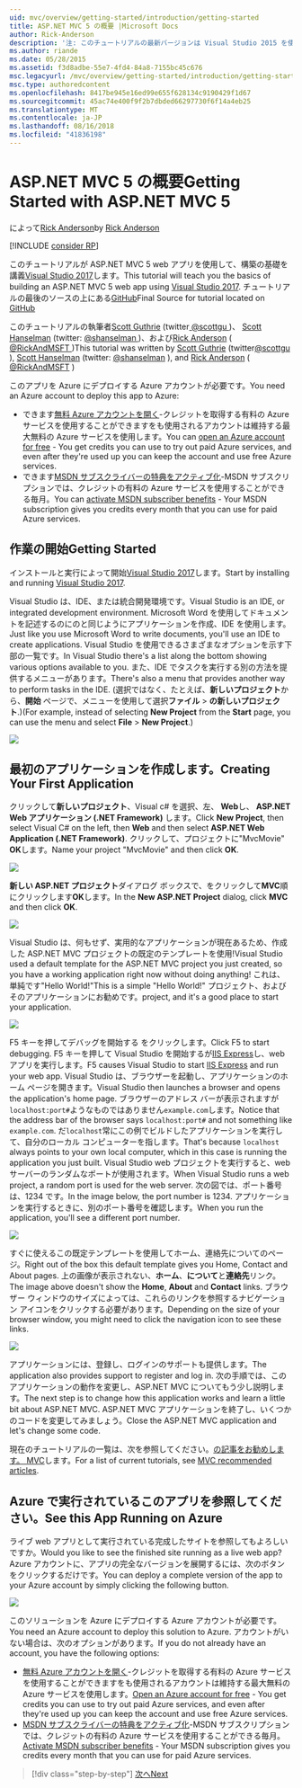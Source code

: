 ```yaml
---
uid: mvc/overview/getting-started/introduction/getting-started
title: ASP.NET MVC 5 の概要 |Microsoft Docs
author: Rick-Anderson
description: '注: このチュートリアルの最新バージョンは Visual Studio 2015 を使用して、ここで使用できます。 新しいチュートリアルでは、多くの improvem を提供する ASP.NET Core MVC 6 を使用しています.'
ms.author: riande
ms.date: 05/28/2015
ms.assetid: f3d8adbe-55e7-4fd4-84a8-7155bc45c676
msc.legacyurl: /mvc/overview/getting-started/introduction/getting-started
msc.type: authoredcontent
ms.openlocfilehash: 8417be945e16ed99e655f628134c9190429f1d67
ms.sourcegitcommit: 45ac74e400f9f2b7dbded66297730f6f14a4eb25
ms.translationtype: MT
ms.contentlocale: ja-JP
ms.lasthandoff: 08/16/2018
ms.locfileid: "41836198"
---
```

<a name="getting-started-with-aspnet-mvc-5"></a><span data-ttu-id="8e2db-104">ASP.NET MVC 5 の概要</span><span class="sxs-lookup"><span data-stu-id="8e2db-104">Getting Started with ASP.NET MVC 5</span></span>
====================
<span data-ttu-id="8e2db-105">によって[Rick Anderson](https://github.com/Rick-Anderson)</span><span class="sxs-lookup"><span data-stu-id="8e2db-105">by [Rick Anderson](https://github.com/Rick-Anderson)</span></span>

[!INCLUDE [consider RP](../../../../includes/razor.md)]

 <span data-ttu-id="8e2db-106">このチュートリアルが ASP.NET MVC 5 web アプリを使用して、構築の基礎を講義[Visual Studio 2017](https://www.visualstudio.com/)します。</span><span class="sxs-lookup"><span data-stu-id="8e2db-106">This tutorial will teach you the basics of building an ASP.NET MVC 5 web app using [Visual Studio 2017](https://www.visualstudio.com/).</span></span> <span data-ttu-id="8e2db-107">チュートリアルの最後のソースの上にある[GitHub](https://github.com/aspnet/Docs/tree/master/aspnet/mvc/overview/getting-started/introduction/sample/MvcMovie/MvcMovie)</span><span class="sxs-lookup"><span data-stu-id="8e2db-107">Final Source for tutorial located on [GitHub](https://github.com/aspnet/Docs/tree/master/aspnet/mvc/overview/getting-started/introduction/sample/MvcMovie/MvcMovie)</span></span>


 <span data-ttu-id="8e2db-108">このチュートリアルの執筆者[Scott Guthrie](https://weblogs.asp.net/scottgu/) (twitter[ @scottgu ](https://twitter.com/scottgu) )、 [Scott Hanselman](http://www.hanselman.com/blog/) (twitter: [ @shanselman ](https://twitter.com/shanselman) )、および[Rick Anderson](https://twitter.com/RickAndMSFT) ( [ @RickAndMSFT ](https://twitter.com/#!/RickAndMSFT) )</span><span class="sxs-lookup"><span data-stu-id="8e2db-108">This tutorial was written by [Scott Guthrie](https://weblogs.asp.net/scottgu/) (twitter[@scottgu](https://twitter.com/scottgu) ), [Scott Hanselman](http://www.hanselman.com/blog/) (twitter: [@shanselman](https://twitter.com/shanselman) ), and [Rick Anderson](https://twitter.com/RickAndMSFT) ( [@RickAndMSFT](https://twitter.com/#!/RickAndMSFT) )</span></span>

 <span data-ttu-id="8e2db-109">このアプリを Azure にデプロイする Azure アカウントが必要です。</span><span class="sxs-lookup"><span data-stu-id="8e2db-109">You need an Azure account to deploy this app to Azure:</span></span>

 - <span data-ttu-id="8e2db-110">できます[無料 Azure アカウントを開く](https://azure.microsoft.com/pricing/free-trial/?WT.mc_id=A443DD604)-クレジットを取得する有料の Azure サービスを使用することができますをも使用されるアカウントは維持する最大無料の Azure サービスを使用します。</span><span class="sxs-lookup"><span data-stu-id="8e2db-110">You can [open an Azure account for free](https://azure.microsoft.com/pricing/free-trial/?WT.mc_id=A443DD604) - You get credits you can use to try out paid Azure services, and even after they're used up you can keep the account and use free Azure services.</span></span>
 - <span data-ttu-id="8e2db-111">できます[MSDN サブスクライバーの特典をアクティブ化](https://azure.microsoft.com/pricing/member-offers/msdn-benefits-details/?WT.mc_id=A443DD604)-MSDN サブスクリプションでは、クレジットの有料の Azure サービスを使用することができる毎月。</span><span class="sxs-lookup"><span data-stu-id="8e2db-111">You can [activate MSDN subscriber benefits](https://azure.microsoft.com/pricing/member-offers/msdn-benefits-details/?WT.mc_id=A443DD604) - Your MSDN subscription gives you credits every month that you can use for paid Azure services.</span></span>


## <a name="getting-started"></a><span data-ttu-id="8e2db-112">作業の開始</span><span class="sxs-lookup"><span data-stu-id="8e2db-112">Getting Started</span></span>

<span data-ttu-id="8e2db-113">インストールと実行によって開始[Visual Studio 2017](https://www.visualstudio.com/)します。</span><span class="sxs-lookup"><span data-stu-id="8e2db-113">Start by installing and running [Visual Studio 2017](https://www.visualstudio.com/).</span></span>

<span data-ttu-id="8e2db-114">Visual Studio は、IDE、または統合開発環境です。</span><span class="sxs-lookup"><span data-stu-id="8e2db-114">Visual Studio is an IDE, or integrated development environment.</span></span> <span data-ttu-id="8e2db-115">Microsoft Word を使用してドキュメントを記述するのにのと同じようにアプリケーションを作成、IDE を使用します。</span><span class="sxs-lookup"><span data-stu-id="8e2db-115">Just like you use Microsoft Word to write documents, you'll use an IDE to create applications.</span></span> <span data-ttu-id="8e2db-116">Visual Studio を使用できるさまざまなオプションを示す下部の一覧です。</span><span class="sxs-lookup"><span data-stu-id="8e2db-116">In Visual Studio there's a list along the bottom showing various options available to you.</span></span> <span data-ttu-id="8e2db-117">また、IDE でタスクを実行する別の方法を提供するメニューがあります。</span><span class="sxs-lookup"><span data-stu-id="8e2db-117">There's also a menu that provides another way to perform tasks in the IDE.</span></span> <span data-ttu-id="8e2db-118">(選択ではなく、たとえば、**新しいプロジェクト**から、**開始** ページで、メニューを使用して選択**ファイル** &gt; **の新しいプロジェクト**.)</span><span class="sxs-lookup"><span data-stu-id="8e2db-118">(For example, instead of selecting **New Project** from the **Start** page, you can use the menu and select **File** &gt; **New Project**.)</span></span>


![](getting-started/_static/image1.png)  


## <a name="creating-your-first-application"></a><span data-ttu-id="8e2db-119">最初のアプリケーションを作成します。</span><span class="sxs-lookup"><span data-stu-id="8e2db-119">Creating Your First Application</span></span>

<span data-ttu-id="8e2db-120">クリックして**新しいプロジェクト**、Visual c# を選択、左、 **Web**し、 **ASP.NET Web アプリケーション (.NET Framework)** します。</span><span class="sxs-lookup"><span data-stu-id="8e2db-120">Click **New Project**, then select Visual C# on the left, then **Web** and then select **ASP.NET Web Application (.NET Framework)**.</span></span> <span data-ttu-id="8e2db-121">クリックして、プロジェクトに"MvcMovie" **OK**します。</span><span class="sxs-lookup"><span data-stu-id="8e2db-121">Name your project "MvcMovie" and then click **OK**.</span></span>

![](getting-started/_static/image2.png)

<span data-ttu-id="8e2db-122">**新しい ASP.NET プロジェクト**ダイアログ ボックスで、をクリックして**MVC**順にクリックします**OK**します。</span><span class="sxs-lookup"><span data-stu-id="8e2db-122">In the **New ASP.NET Project** dialog, click **MVC** and then click **OK**.</span></span>

![](getting-started/_static/image3.png)

<span data-ttu-id="8e2db-123">Visual Studio は、何もせず、実用的なアプリケーションが現在あるため、作成した ASP.NET MVC プロジェクトの既定のテンプレートを使用!</span><span class="sxs-lookup"><span data-stu-id="8e2db-123">Visual Studio used a default template for the ASP.NET MVC project you just created, so you have a working application right now without doing anything!</span></span> <span data-ttu-id="8e2db-124">これは、単純です"Hello World!"</span><span class="sxs-lookup"><span data-stu-id="8e2db-124">This is a simple "Hello World!"</span></span> <span data-ttu-id="8e2db-125">プロジェクト、およびそのアプリケーションにお勧めです。</span><span class="sxs-lookup"><span data-stu-id="8e2db-125">project, and it's a good place to start your application.</span></span>

![](getting-started/_static/image4.png)

<span data-ttu-id="8e2db-126">F5 キーを押してデバッグを開始する をクリックします。</span><span class="sxs-lookup"><span data-stu-id="8e2db-126">Click F5 to start debugging.</span></span> <span data-ttu-id="8e2db-127">F5 キーを押して Visual Studio を開始するが[IIS Express](https://www.iis.net/learn/extensions/introduction-to-iis-express/iis-express-overview)し、web アプリを実行します。</span><span class="sxs-lookup"><span data-stu-id="8e2db-127">F5 causes Visual Studio to start [IIS Express](https://www.iis.net/learn/extensions/introduction-to-iis-express/iis-express-overview) and run your web app.</span></span> <span data-ttu-id="8e2db-128">Visual Studio は、ブラウザーを起動し、アプリケーションのホーム ページを開きます。</span><span class="sxs-lookup"><span data-stu-id="8e2db-128">Visual Studio then launches a browser and opens the application's home page.</span></span> <span data-ttu-id="8e2db-129">ブラウザーのアドレス バーが表示されますが`localhost:port#`ようなものではありません`example.com`します。</span><span class="sxs-lookup"><span data-stu-id="8e2db-129">Notice that the address bar of the browser says `localhost:port#` and not something like `example.com`.</span></span> <span data-ttu-id="8e2db-130">だ`localhost`常にこの例でビルドしたアプリケーションを実行して、自分のローカル コンピューターを指します。</span><span class="sxs-lookup"><span data-stu-id="8e2db-130">That's because `localhost` always points to your own local computer, which in this case is running the application you just built.</span></span> <span data-ttu-id="8e2db-131">Visual Studio web プロジェクトを実行すると、web サーバーのランダムなポートが使用されます。</span><span class="sxs-lookup"><span data-stu-id="8e2db-131">When Visual Studio runs a web project, a random port is used for the web server.</span></span> <span data-ttu-id="8e2db-132">次の図では、ポート番号は、1234 です。</span><span class="sxs-lookup"><span data-stu-id="8e2db-132">In the image below, the port number is 1234.</span></span> <span data-ttu-id="8e2db-133">アプリケーションを実行するときに、別のポート番号を確認します。</span><span class="sxs-lookup"><span data-stu-id="8e2db-133">When you run the application, you'll see a different port number.</span></span>

![](getting-started/_static/image5.png)

<span data-ttu-id="8e2db-134">すぐに使えるこの既定テンプレートを使用してホーム、連絡先についてのページ。</span><span class="sxs-lookup"><span data-stu-id="8e2db-134">Right out of the box this default template gives you Home, Contact and About pages.</span></span> <span data-ttu-id="8e2db-135">上の画像が表示されない、**ホーム**、**について**と**連絡先**リンク。</span><span class="sxs-lookup"><span data-stu-id="8e2db-135">The image above doesn't show the **Home**, **About** and **Contact** links.</span></span> <span data-ttu-id="8e2db-136">ブラウザー ウィンドウのサイズによっては、これらのリンクを参照するナビゲーション アイコンをクリックする必要があります。</span><span class="sxs-lookup"><span data-stu-id="8e2db-136">Depending on the size of your browser window, you might need to click the navigation icon to see these links.</span></span>

![](getting-started/_static/image6.png)  

<span data-ttu-id="8e2db-137">アプリケーションには、登録し、ログインのサポートも提供します。</span><span class="sxs-lookup"><span data-stu-id="8e2db-137">The application also provides support to register and log in.</span></span> <span data-ttu-id="8e2db-138">次の手順では、このアプリケーションの動作を変更し、ASP.NET MVC についてもう少し説明します。</span><span class="sxs-lookup"><span data-stu-id="8e2db-138">The next step is to change how this application works and learn a little bit about ASP.NET MVC.</span></span> <span data-ttu-id="8e2db-139">ASP.NET MVC アプリケーションを終了し、いくつかのコードを変更してみましょう。</span><span class="sxs-lookup"><span data-stu-id="8e2db-139">Close the ASP.NET MVC application and let's change some code.</span></span>

<span data-ttu-id="8e2db-140">現在のチュートリアルの一覧は、次を参照してください。[の記事をお勧めします。 MVC](../mvc-learning-sequence.md)します。</span><span class="sxs-lookup"><span data-stu-id="8e2db-140">For a list of current tutorials, see [MVC recommended articles](../mvc-learning-sequence.md).</span></span>

## <a name="see-this-app-running-on-azure"></a><span data-ttu-id="8e2db-141">Azure で実行されているこのアプリを参照してください。</span><span class="sxs-lookup"><span data-stu-id="8e2db-141">See this App Running on Azure</span></span>

<span data-ttu-id="8e2db-142">ライブ web アプリとして実行されている完成したサイトを参照してもよろしいですか。</span><span class="sxs-lookup"><span data-stu-id="8e2db-142">Would you like to see the finished site running as a live web app?</span></span> <span data-ttu-id="8e2db-143">Azure アカウントに、アプリの完全なバージョンを展開するには、次のボタンをクリックするだけです。</span><span class="sxs-lookup"><span data-stu-id="8e2db-143">You can deploy a complete version of the app to your Azure account by simply clicking the following button.</span></span>

[![](https://azuredeploy.net/deploybutton.png)](https://azuredeploy.net/?repository=https://github.com/aspnet/Docs/tree/master/aspnet/mvc/overview/getting-started/introduction/sample/MvcMovie&amp;WT.mc_id=deploy_azure_aspnet)

<span data-ttu-id="8e2db-144">このソリューションを Azure にデプロイする Azure アカウントが必要です。</span><span class="sxs-lookup"><span data-stu-id="8e2db-144">You need an Azure account to deploy this solution to Azure.</span></span> <span data-ttu-id="8e2db-145">アカウントがいない場合は、次のオプションがあります。</span><span class="sxs-lookup"><span data-stu-id="8e2db-145">If you do not already have an account, you have the following options:</span></span>

- <span data-ttu-id="8e2db-146">[無料 Azure アカウントを開く](https://azure.microsoft.com/pricing/free-trial/?WT.mc_id=A443DD604)-クレジットを取得する有料の Azure サービスを使用することができますをも使用されるアカウントは維持する最大無料の Azure サービスを使用します。</span><span class="sxs-lookup"><span data-stu-id="8e2db-146">[Open an Azure account for free](https://azure.microsoft.com/pricing/free-trial/?WT.mc_id=A443DD604) - You get credits you can use to try out paid Azure services, and even after they're used up you can keep the account and use free Azure services.</span></span>
- <span data-ttu-id="8e2db-147">[MSDN サブスクライバーの特典をアクティブ化](https://azure.microsoft.com/pricing/member-offers/msdn-benefits-details/?WT.mc_id=A443DD604)-MSDN サブスクリプションでは、クレジットの有料の Azure サービスを使用することができる毎月。</span><span class="sxs-lookup"><span data-stu-id="8e2db-147">[Activate MSDN subscriber benefits](https://azure.microsoft.com/pricing/member-offers/msdn-benefits-details/?WT.mc_id=A443DD604) - Your MSDN subscription gives you credits every month that you can use for paid Azure services.</span></span>

> [!div class="step-by-step"]
> [<span data-ttu-id="8e2db-148">次へ</span><span class="sxs-lookup"><span data-stu-id="8e2db-148">Next</span></span>](adding-a-controller.md)
